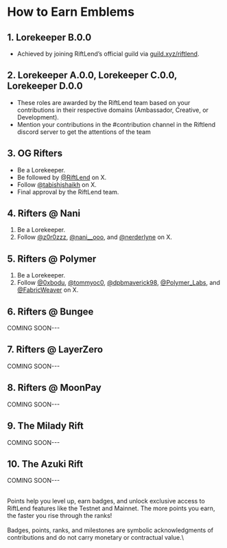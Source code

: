 # How to Earn Emblems

## 1. Lorekeeper B.0.0

* Achieved by joining RiftLend’s official guild via [guild.xyz/riftlend](https://guild.xyz/riftlend).

## 2. Lorekeeper A.0.0, Lorekeeper C.0.0, Lorekeeper D.0.0

* These roles are awarded by the RiftLend team based on your contributions in their respective domains (Ambassador, Creative, or Development).
* Mention your contributions in the #contribution channel in the Riftlend discord server to get the attentions of the team

## 3. OG Rifters

* Be a Lorekeeper.
* Be followed by [@RiftLend](https://x.com/RiftLend) on X.
* Follow [@tabishjshaikh](https://x.com/tabishjshaikh) on X.
* Final approval by the RiftLend team.

## 4. Rifters @ Nani

1. Be a Lorekeeper.
2. Follow [@z0r0zzz](https://x.com/z0r0zzz), [@nani\_\_ooo](https://x.com/nani__ooo), and [@nerderlyne](https://x.com/nerderlyne) on X.

## 5. Rifters @ Polymer

1. Be a Lorekeeper.
2. Follow [@0xbodu](https://x.com/0xbodu), [@tommyoc0](https://x.com/tommyoc0), [@dpbmaverick98](https://x.com/dpbmaverick98), [@Polymer\_Labs](https://x.com/Polymer_Labs), and [@FabricWeaver](https://x.com/FabricWeaver) on X.

## 6. Rifters @ Bungee

COMING SOON---

## 7. Rifters @ LayerZero

COMING SOON---

## 8. Rifters @ MoonPay

COMING SOON---

## 9. The Milady Rift

COMING SOON---

## 10. The Azuki Rift

COMING SOON---

\
Points help you level up, earn badges, and unlock exclusive access to RiftLend features like the Testnet and Mainnet. The more points you earn, the faster you rise through the ranks!\
\
Badges, points, ranks, and milestones are symbolic acknowledgments of contributions and do not carry monetary or contractual value.\
